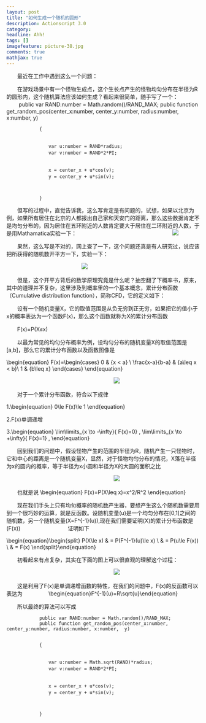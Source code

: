 ```yaml
---
layout: post
title: "如何生成一个随机的圆形"
description: Actionscript 3.0
category: 
headline: Ahh!
tags: []
imagefeature: picture-38.jpg
comments: true
mathjax: true
---
```




　　最近在工作中遇到这么一个问题：



　　在游戏场景中有一个怪物生成点，这个生长点产生的怪物均匀分布在半径为R的圆形内，这个随机算法应该如何生成？看起来很简单，随手写了一个：
　　
                public var RAND:number = Math.random()/RAND_MAX;
                public function get_random_pos(center_x:number, center_y:number, radius:number, x:number,  y)


                {


                　　var u:number = RAND*radius;
                　　var v:number = RAND*2*PI;


                　　x = center_x + u*cos(v);
                　　y = center_y + u*sin(v);



                }


　　但写的过程中，直觉告诉我，这么写肯定是有问题的，试想，如果以北京为例，如果所有居住在北京的人都报出自己家和天安门的距离，那么这些数据肯定不是均匀分布的，因为居住在五环附近的人数肯定要大于居住在二环附近的人数，于是用Mathamatica实验一下：
　　
　　
　　　　　　　　　　　　　![](http://thecodeway.com/blog/wp-content/uploads/2015/05/rnd_01.gif)


　　果然，这么写是不对的，网上查了一下，这个问题还真是有人研究过，说应该把所获得的随机数开平方一下，实验一下：


　　　　　　　　　　　　　　![](http://thecodeway.com/blog/wp-content/uploads/2015/05/rnd_02.gif)



　　但是，这个开平方背后的数学原理究竟是什么呢？抽空翻了下概率书，原来，其中的道理并不复杂，这里涉及到概率里的一个基本概念，累计分布函数（Cumulative distribution function），简称CFD，它的定义如下：



　　设有一个随机变量X，它的取值范围是从负无穷到正无穷，如果把它的值小于x的概率表达为一个函数F(x)，那么这个函数就称为X的累计分布函数



　　F(x)=P(X≤x) 


　　以最为常见的均匀分布概率为例，设均匀分布的随机变量X的取值范围是[a,b]，那么它的累计分布函数以及函数图像是
        
        



\begin{equation}
 F(x)=\begin{cases}
 0 & {x < a} \\
 \frac{x-a}{b-a} & {a\leq x < b}\\
 1 & {b\leq x}
 \end{cases}
 \end{equation}


　　　　　　　　　　　　　　　　　　　　![](http://thecodeway.com/blog/wp-content/uploads/2015/05/rnd_03.gif)


　　对于一个累计分布函数，符合以下规律



1.\begin{equation} 0\le F(x)\le 1 \end{equation}


2.F(x)单调递增


3.\begin{equation} \lim\limits_{x \to -\infty}{ F(x)=0} , \lim\limits_{x \to +\infty}{ F(x)=1} , \end{equation}



　　回到我们的问题中，假设怪物产生的范围的半径为R，随机产生一只怪物时，它和中心的距离是一个随机变量X，显然，对于怪物均匀分布的情况，X落在半径为x的圆内的概率，等于半径为x小圆和半径为X的大圆的面积之比


　　　　　　　　　　　　　　　　　　　　![](http://thecodeway.com/blog/wp-content/uploads/2015/05/rnd_04.png)




　　也就是说
\begin{equation}
 F(x)=P(X\leq x)=x^2/R^2
 \end{equation}



　　现在我们手头上只有均匀概率的随机数产生器，要想产生这么个随机数需要用到一个很巧妙的运算，就是反函数。设随机变量\(u\)是一个均匀分布在[0,1]之间的随机数，另一个随机变量\(X=F^{-1}(u)\),现在我们需要证明\(X\)的累计分布函数是\(F(x)\)
　　
　　
　　　　证明如下



\begin{equation}\begin{split}
 P(X\le x) & = P(F^{-1}(u)\le x) \\
 & = P(u\le F(x)) \\
 & = F(x)
 \end{split}\end{equation}



　　初看起来有点复杂，其实在下面的图上可以很直观的理解这个过程：


　　　　　　　　　　　　　　　　　　　　![](http://thecodeway.com/blog/wp-content/uploads/2015/05/rnd_07.png)



　　这是利用了F(x)是单调递增函数的特性，在我们的问题中，F(x)的反函数可以表达为
　　
　　
\begin{equation}F^{-1}(u)=R\sqrt{u}\end{equation}



　　所以最终的算法可以写成



                public var RAND:number = Math.random()/RAND_MAX;
                public function get_random_pos(center_x:number, center_y:number, radius:number, x:number,  y)


                {


                　　var u:number = Math.sqrt(RAND)*radius;
                　　var v:number = RAND*2*PI;


                　　x = center_x + u*cos(v);
                　　y = center_y + u*sin(v);



                }




